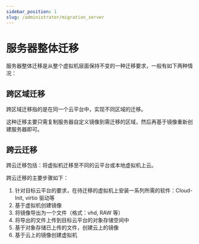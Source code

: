 ```yaml
---
sidebar_position: 1
slug: /administrator/migration_server
---
```


# 服务器整体迁移

服务器整体迁移是从整个虚拟机层面保持不变的一种迁移要求，一般有如下两种情况：

## 跨区域迁移

跨区域迁移指的是在同一个云平台中，实现不同区域的迁移。  

这种迁移主要只需复制服务器自定义镜像到需迁移的区域，然后再基于镜像重新创建服务器即可。  

## 跨云迁移

跨云迁移包括：将虚拟机迁移至不同的云平台或本地虚拟机上云。  

跨云迁移的主要步骤如下：

1. 针对目标云平台的要求，在待迁移的虚拟机上安装一系列所需的软件：Cloud-Init, virtio 驱动等
2. 基于虚拟机创建镜像
3. 将镜像导出为一个文件（格式：vhd, RAW 等）
2. 将导出的文件上传到目标云平台的对象存储空间中
3. 基于对象存储已上传的文件，创建云上的镜像
4. 基于云上的镜像创建虚拟机